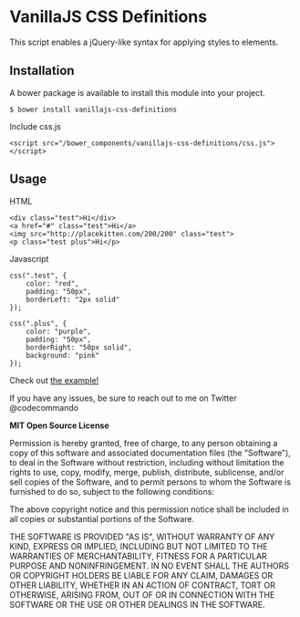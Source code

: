 VanillaJS CSS Definitions
======

This script enables a jQuery-like syntax  for applying styles to elements.  

Installation
------------

A bower package is available to install this module into your project.

	$ bower install vanillajs-css-definitions

Include css.js 

	<script src="/bower_components/vanillajs-css-definitions/css.js"></script>


Usage
-----
HTML

	<div class="test">Hi</div>
	<a href="#" class="test">Hi</a>
  	<img src="http://placekitten.com/200/200" class="test">
  	<p class="test plus">Hi</p>

Javascript

	css(".test", {
  		color: "red",
  		padding: "50px",
  		borderLeft: "2px solid"
	});

	css(".plus", {
  		color: "purple",
  		padding: "50px",
  		borderRight: "50px solid",
  		background: "pink"
	}); 


Check out [the example!](http://jsfiddle.net/LChsK/2/ "Bam!")

If you have any issues, be sure to reach out to me on Twitter @codecommando

**MIT Open Source License**

Permission is hereby granted, free of charge, to any person obtaining a copy of this software and associated
documentation files (the "Software"), to deal in the Software without restriction, including without limitation the
rights to use, copy, modify, merge, publish, distribute, sublicense, and/or sell copies of the Software, and to permit
persons to whom the Software is furnished to do so, subject to the following conditions:

The above copyright notice and this permission notice shall be included in all copies or substantial portions of the
Software.

THE SOFTWARE IS PROVIDED "AS IS", WITHOUT WARRANTY OF ANY KIND, EXPRESS OR IMPLIED, INCLUDING BUT NOT LIMITED TO THE
WARRANTIES OF MERCHANTABILITY, FITNESS FOR A PARTICULAR PURPOSE AND NONINFRINGEMENT. IN NO EVENT SHALL THE AUTHORS OR
COPYRIGHT HOLDERS BE LIABLE FOR ANY CLAIM, DAMAGES OR OTHER LIABILITY, WHETHER IN AN ACTION OF CONTRACT, TORT OR
OTHERWISE, ARISING FROM, OUT OF OR IN CONNECTION WITH THE SOFTWARE OR THE USE OR OTHER DEALINGS IN THE SOFTWARE.

	
	
